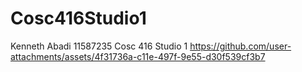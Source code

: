 # Cosc416Studio1
Kenneth Abadi 11587235
Cosc 416 Studio 1
https://github.com/user-attachments/assets/4f31736a-c11e-497f-9e55-d30f539cf3b7

